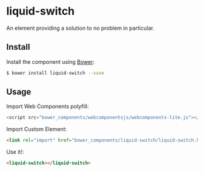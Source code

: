 # liquid-switch

An element providing a solution to no problem in particular.

## Install

Install the component using [Bower](http://bower.io/):

```bash
$ bower install liquid-switch --save
```

## Usage

Import Web Components polyfill:

```js
<script src="bower_components/webcomponentsjs/webcomponents-lite.js"></script>
```

Import Custom Element:

```html
<link rel="import" href="bower_components/liquid-switch/liquid-switch.html"> 
```

Use it!:

```html
<liquid-switch></liquid-switch>
```
